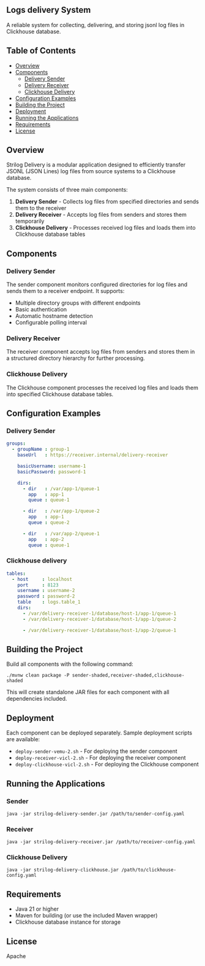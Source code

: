 ## Logs delivery System

A reliable system for collecting, delivering, and storing jsonl log files in Clickhouse database.

## Table of Contents
 
- [Overview](#overview)
- [Components](#components)
    - [Delivery Sender](#delivery-sender)
    - [Delivery Receiver](#delivery-receiver)
    - [Clickhouse Delivery](#clickhouse-delivery)
- [Configuration Examples](#configuration-examples)
- [Building the Project](#building-the-project)
- [Deployment](#deployment)
- [Running the Applications](#running-the-applications)
- [Requirements](#requirements)
- [License](#license)

## Overview

Strilog Delivery is a modular application designed to efficiently transfer JSONL (JSON Lines) log files from source systems to a Clickhouse database.

The system consists of three main components:

1. **Delivery Sender** - Collects log files from specified directories and sends them to the receiver
2. **Delivery Receiver** - Accepts log files from senders and stores them temporarily
3. **Clickhouse Delivery** - Processes received log files and loads them into Clickhouse database tables

## Components

### Delivery Sender

The sender component monitors configured directories for log files and sends them to a receiver endpoint. It supports:
- Multiple directory groups with different endpoints
- Basic authentication
- Automatic hostname detection
- Configurable polling interval

### Delivery Receiver

The receiver component accepts log files from senders and stores them in a structured directory hierarchy for further processing.

### Clickhouse Delivery

The Clickhouse component processes the received log files and loads them into specified Clickhouse database tables.

## Configuration Examples

### Delivery Sender

```yaml
groups:
  - groupName : group-1
    baseUrl   : https://receiver.internal/delivery-receiver

    basicUsername: username-1
    basicPassword: password-1

    dirs:
      - dir   : /var/app-1/queue-1
        app   : app-1
        queue : queue-1

      - dir   : /var/app-1/queue-2
        app   : app-1
        queue : queue-2

      - dir   : /var/app-2/queue-1
        app   : app-2
        queue : queue-1
```

### Clickhouse delivery

```yaml
tables:
  - host     : localhost
    port     : 8123
    username : username-2
    password : password-2
    table    : logs.table_1
    dirs:
      - /var/delivery-receiver-1/database/host-1/app-1/queue-1
      - /var/delivery-receiver-1/database/host-1/app-1/queue-2

      - /var/delivery-receiver-1/database/host-1/app-2/queue-1
```

## Building the Project

Build all components with the following command:

```shell
./mvnw clean package -P sender-shaded,receiver-shaded,clickhouse-shaded
```

This will create standalone JAR files for each component with all dependencies included.

## Deployment

Each component can be deployed separately. Sample deployment scripts are available:
- `deploy-sender-vemu-2.sh` - For deploying the sender component
- `deploy-receiver-vicl-2.sh` - For deploying the receiver component
- `deploy-clickhouse-vicl-2.sh` - For deploying the Clickhouse component

## Running the Applications
### Sender
``` 
java -jar strilog-delivery-sender.jar /path/to/sender-config.yaml
```
### Receiver
``` 
java -jar strilog-delivery-receiver.jar /path/to/receiver-config.yaml
```
### Clickhouse Delivery
``` 
java -jar strilog-delivery-clickhouse.jar /path/to/clickhouse-config.yaml
```
## Requirements
- Java 21 or higher
- Maven for building (or use the included Maven wrapper)
- Clickhouse database instance for storage

## License

Apache
